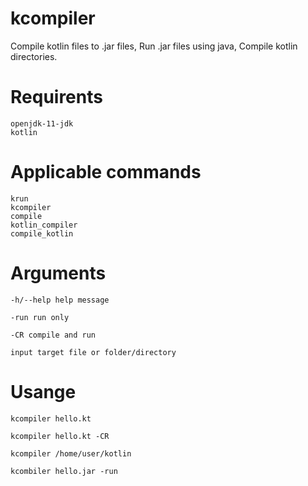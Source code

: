 # kcompiler
Compile kotlin files to .jar files,
Run .jar files using java,
Compile kotlin directories.

# Requirents
```shell
openjdk-11-jdk
kotlin
```

# Applicable commands
```shell
krun
kcompiler
compile
kotlin_compiler
compile_kotlin
```
# Arguments
```shell
-h/--help help message
```
```shell
-run run only
```
```shell
-CR compile and run
```
```shell
input target file or folder/directory
```

# Usange
```shell
kcompiler hello.kt
```
```shell
kcompiler hello.kt -CR
```
```shell
kcompiler /home/user/kotlin
```
```shell
kcombiler hello.jar -run
```
